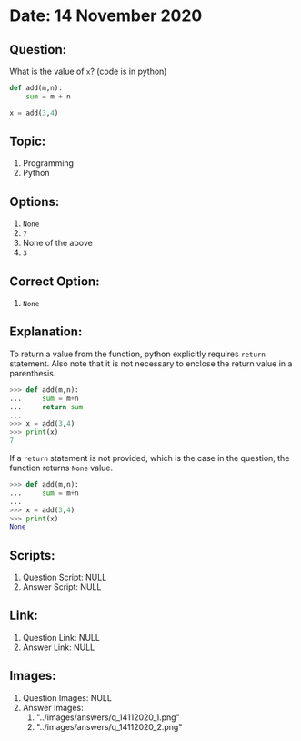 # Date: 14 November 2020

## Question:
What is the value of `x`? (code is in python)
```python
def add(m,n):
    sum = m + n

x = add(3,4)
```

## Topic:
1. Programming
2. Python

## Options:
1. `None`
2. `7`
3. None of the above
4. `3`

## Correct Option:
1. `None`

## Explanation:
To return a value from the function, python explicitly requires `return` statement. Also note that it is not necessary to enclose the return value in a parenthesis. 

```python
>>> def add(m,n):
...     sum = m+n
...		return sum
...
>>> x = add(3,4)
>>> print(x)
7
```

If a `return` statement is not provided, which is the case in the question, the function returns `None` value.

```python
>>> def add(m,n):
...     sum = m+n
...
>>> x = add(3,4)
>>> print(x)
None
```

## Scripts:
1. Question Script: NULL
2. Answer Script: NULL

## Link:
1. Question Link: NULL
2. Answer Link: NULL

## Images:
1. Question Images: NULL
2. Answer Images:
   1. "../images/answers/q_14112020_1.png"
   2. "../images/answers/q_14112020_2.png"
